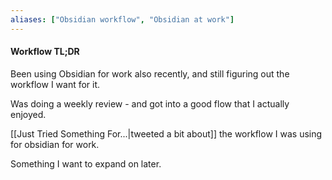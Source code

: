 ```yaml
---
aliases: ["Obsidian workflow", "Obsidian at work"]
---
```

#### Workflow TL;DR
Been using Obsidian for work also recently, and still figuring out the workflow I want for it.

Was doing a weekly review - and got into a good flow that I actually enjoyed.

[[Just Tried Something For...|tweeted a bit about]] the workflow I was using for obsidian for work.

Something I want to expand on later.